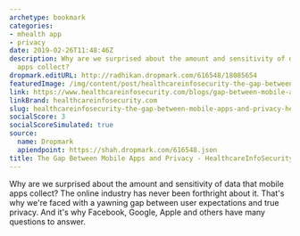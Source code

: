 ```yaml
---
archetype: bookmark
categories:
- mhealth app
- privacy
date: 2019-02-26T11:48:46Z
description: Why are we surprised about the amount and sensitivity of data that mobile
  apps collect?
dropmark.editURL: http://radhikan.dropmark.com/616548/18085654
featuredImage: /img/content/post/healthcareinfosecurity-the-gap-between-mobile-apps-and-privacy-healthcareinfosecurity.jpg
link: https://www.healthcareinfosecurity.com/blogs/gap-between-mobile-apps-privacy-p-2725
linkBrand: healthcareinfosecurity.com
slug: healthcareinfosecurity-the-gap-between-mobile-apps-and-privacy-healthcareinfosecurity
socialScore: 3
socialScoreSimulated: true
source:
  name: Dropmark
  apiendpoint: https://shah.dropmark.com/616548.json
title: The Gap Between Mobile Apps and Privacy - HealthcareInfoSecurity
---
```

Why are we surprised about the amount and sensitivity of data that mobile apps collect? The online industry has never been forthright about it. That's why we're faced with a yawning gap between user expectations and true privacy. And it's why Facebook, Google, Apple and others have many questions to answer.